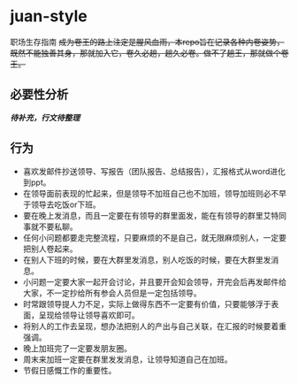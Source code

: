# juan-style
职场生存指南
~~成为卷王的路上注定是腥风血雨，本repo旨在记录各种内卷姿势，既然不能独善其身，那就加入它，卷久必趟，趟久必卷。做不了趟王，那就做个卷王。~~
## 必要性分析
***待补充，行文待整理***

## 行为
- 喜欢发邮件抄送领导、写报告（团队报告、总结报告），汇报格式从word进化到ppt。
- 在领导面前表现的忙起来，但是领导不加班自己也不加班，领导加班则必不早于领导去吃饭or下班。
- 要在晚上发消息，而且一定要在有领导的群里面发，能在有领导的群里艾特同事就不要私聊。
- 任何小问题都要走完整流程，只要麻烦的不是自己，就无限麻烦别人，一定要把别人卷起来。
- 在别人下班的时候，要在大群里发消息，别人吃饭的时候，要在大群里发消息。
- 小问题一定要大家一起开会讨论，并且要开会知会领导，开完会后再发邮件给大家，不一定抄给所有参会人员但是一定包括领导。
- 时常跟领导提人力不足，实际上做得东西不一定要有价值，只要能够浮于表面，呈现给领导让领导喜欢即可。
- 将别人的工作去呈现，想办法把别人的产出与自己关联，在汇报的时候要着重强调。
- 晚上加班完了一定要发朋友圈。
- 周末来加班一定要在群里发发消息，让领导知道自己在加班。
- 节假日感慨工作的重要性。

